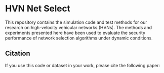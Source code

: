 # HVN Net Select

This repository contains the simulation code and test methods for our research on high-velocity vehicular networks (HVNs). The methods and experiments presented here have been used to evaluate the security performance of network selection algorithms under dynamic conditions.

## Citation

If you use this code or dataset in your work, please cite the following paper:

